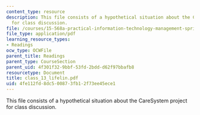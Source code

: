 ```yaml
---
content_type: resource
description: This file consists of a hypothetical situation about the CareSystem project
  for class discussion.
file: /courses/15-568a-practical-information-technology-management-spring-2005/4fe112fd8dc500873fb12f73ee45ece1_class_13_lifelin.pdf
file_type: application/pdf
learning_resource_types:
- Readings
ocw_type: OCWFile
parent_title: Readings
parent_type: CourseSection
parent_uid: 4f301f32-9bbf-53fd-2bdd-d62f97bbafb8
resourcetype: Document
title: class_13_lifelin.pdf
uid: 4fe112fd-8dc5-0087-3fb1-2f73ee45ece1
---
```

This file consists of a hypothetical situation about the CareSystem project for class discussion.

